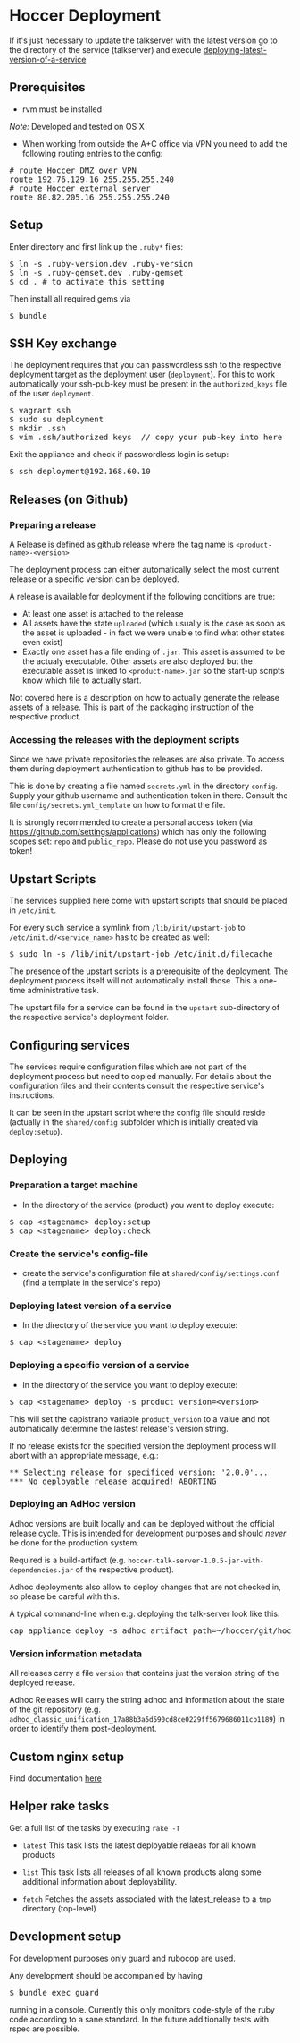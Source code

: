 # Hoccer Deployment

If it's just necessary to update the talkserver with the latest version go to the directory of the service (talkserver) and execute [deploying-latest-version-of-a-service](https://github.com/hoccer/talk-deployment/blob/master/README.md#deploying-latest-version-of-a-service)


## Prerequisites

* rvm must be installed

*Note:* Developed and tested on OS X

* When working from outside the A+C office via VPN you need to add the following routing entries to the config:
<pre>
# route Hoccer DMZ over VPN
route 192.76.129.16 255.255.255.240
# route Hoccer external server
route 80.82.205.16 255.255.255.240
</pre>

## Setup

Enter directory and first link up the `.ruby*` files:

<pre>
$ ln -s .ruby-version.dev .ruby-version
$ ln -s .ruby-gemset.dev .ruby-gemset
$ cd . # to activate this setting
</pre>

Then install all required gems via

<pre>
$ bundle
</pre>

## SSH Key exchange

The deployment requires that you can passwordless ssh to the respective 
deployment target as the deployment user (`deployment`). For this to work 
automatically your ssh-pub-key must be present in the `authorized_keys` file of the user `deployment`.

<pre>
$ vagrant ssh
$ sudo su deployment
$ mkdir .ssh
$ vim .ssh/authorized_keys  // copy your pub-key into here
</pre>

Exit the appliance and check if passwordless login is setup:

<pre>
$ ssh deployment@192.168.60.10
</pre>

## Releases (on Github)

### Preparing a release

A Release is defined as github release where the tag name is `<product-name>-<version>`

The deployment process can either automatically select the most current release or a specific version can be deployed.

A release is available for deployment if the following conditions are true:

* At least one asset is attached to the release
* All assets have the state `uploaded` (which usually is the case as soon as the asset is uploaded - in fact we were unable to find what other states even exist)
* Exactly one asset has a file ending of `.jar`. This asset is assumed to be the actualy executable. Other assets are also deployed but the executable asset is linked to `<product-name>.jar` so the start-up scripts know which file to actually start.

Not covered here is a description on how to actually generate the release assets of a release. This is part of the packaging instruction of the respective product.

### Accessing the releases with the deployment scripts

Since we have private repositories the releases are also private. To access them during deployment authentication to github has to be provided.

This is done by creating a file named `secrets.yml` in the directory `config`. Supply your github username and authentication token in there. Consult the file `config/secrets.yml_template` on how to format the file.

It is strongly recommended to create a personal access token (via https://github.com/settings/applications) which has only the following scopes set: `repo` and `public_repo`. Please do not use you password as token!

## Upstart Scripts

The services supplied here come with upstart scripts that should be placed in `/etc/init`.

For every such service a symlink from `/lib/init/upstart-job` to `/etc/init.d/<service_name>` has to be created as well:
<pre>
$ sudo ln -s /lib/init/upstart-job /etc/init.d/filecache
</pre>

The presence of the upstart scripts is a prerequisite of the deployment. The deployment process itself will not automatically install those. This a one-time administrative task.

The upstart file for a service can be found in the `upstart` sub-directory of the respective service's deployment folder.

## Configuring services

The services require configuration files which are not part of the deployment process but need to copied manually. For details about the configuration files and their contents consult the respective service's instructions.

It can be seen in the upstart script where the config file should reside (actually in the `shared/config` subfolder which is initially created via `deploy:setup`).

## Deploying

### Preparation a target machine

* In the directory of the service (product) you want to deploy execute:
<pre>
$ cap &lt;stagename&gt; deploy:setup
$ cap &lt;stagename&gt; deploy:check
</pre>

### Create the service's config-file

* create the service's configuration file at `shared/config/settings.conf` (find a template in the service's repo)

### Deploying latest version of a service

* In the directory of the service you want to deploy execute:
<pre>
$ cap &lt;stagename&gt; deploy
</pre>

### Deploying a specific version of a service

* In the directory of the service you want to deploy execute:
<pre>
$ cap &lt;stagename&gt; deploy -s product_version=&lt;version&gt;
</pre>

This will set the capistrano variable `product_version` to a value and not automatically determine the lastest release's version string.

If no release exists for the specified version the deployment process will abort with an appropriate message, e.g.:

<pre>
** Selecting release for specificed version: '2.0.0'...
*** No deployable release acquired! ABORTING
</pre>

### Deploying an AdHoc version

Adhoc versions are built locally and can be deployed without the official release cycle. This is intended for development purposes and should *never* be done for the production system.

Required is a build-artifact (e.g. `hoccer-talk-server-1.0.5-jar-with-dependencies.jar` of the respective product).

Adhoc deployments also allow to deploy changes that are not checked in, so please be careful with this.

A typical command-line when e.g. deploying the talk-server look like this:

<pre>
cap appliance deploy -s adhoc_artifact_path=~/hoccer/git/hoccer-talk/server/target/hoccer-talk-server-1.0.5-jar-with-dependencies.jar
</pre>

### Version information metadata

All releases carry a file `version` that contains just the version string of the deployed release.

Adhoc Releases will carry the string adhoc and information about the state of the git repository (e.g. `adhoc_classic_unification_17a88b3a5d590cd8ce0229ff5679686011cb1189`) in order to identify them post-deployment.

## Custom nginx setup

Find documentation [here](https://github.com/hoccer/vagrant-appliance/wiki/Nginx-setup)

## Helper rake tasks

Get a full list of the tasks by executing `rake -T`

* `latest`
  This task lists the latest deployable relaeas for all known products

* `list`
  This task lists all releases of all known products along some additional information about deployability.

* `fetch`
  Fetches the assets associated with the latest_release to a `tmp` directory (top-level)

## Development setup

For development purposes only guard and rubocop are used.

Any development should be accompanied by having

<pre>
$ bundle exec guard
</pre>

running in a console. Currently this only monitors code-style of the ruby code according to a sane standard. In the future additionally tests with rspec are possible.
